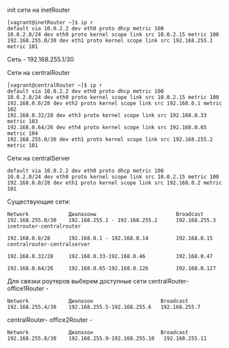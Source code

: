 init
сети на inetRouter
```
[vagrant@inetRouter ~]$ ip r
default via 10.0.2.2 dev eth0 proto dhcp metric 100
10.0.2.0/24 dev eth0 proto kernel scope link src 10.0.2.15 metric 100
192.168.255.0/30 dev eth1 proto kernel scope link src 192.168.255.1 metric 101
```
Сеть - 192.168.255.1/30

Сети на centralRouter
```
[vagrant@centralRouter ~]$ ip r
default via 10.0.2.2 dev eth0 proto dhcp metric 100
10.0.2.0/24 dev eth0 proto kernel scope link src 10.0.2.15 metric 100
192.168.0.0/28 dev eth2 proto kernel scope link src 192.168.0.1 metric 102
192.168.0.32/28 dev eth3 proto kernel scope link src 192.168.0.33 metric 103
192.168.0.64/26 dev eth4 proto kernel scope link src 192.168.0.65 metric 104
192.168.255.0/30 dev eth1 proto kernel scope link src 192.168.255.2 metric 101
```

Сети на centralServer

```
default via 10.0.2.2 dev eth0 proto dhcp metric 100
10.0.2.0/24 dev eth0 proto kernel scope link src 10.0.2.15 metric 100
192.168.0.0/28 dev eth1 proto kernel scope link src 192.168.0.2 metric 101
```

Существующие сети: 

```
Network             Диапазоны                          Broadcast     
192.168.255.0/30    192.168.255.1 - 192.168.255.2      192.168.255.3 inetrouter-centralrouter

192.168.0.0/28      192.168.0.1 - 192.168.0.14         192.168.0.15 centralrouter-centralserver

192.168.0.32/28     192.168.0.33-192.168.0.46          192.168.0.47    

192.168.0.64/26     192.168.0.65-192.168.0.126         192.168.0.127
```

Для связки роутеров выберем доступные сети 
centralRouter- office1Router -
```
Network             Диапазон                      Broadcast
192.168.255.4/30    192.168.255.5-192.168.255.6   192.168.255.7

```
centralRouter- office2Router -
```
Network             Диапазон                      Broadcast
192.168.255.8/30    192.168.255.9-192.168.255.10   192.168.255.11

```

